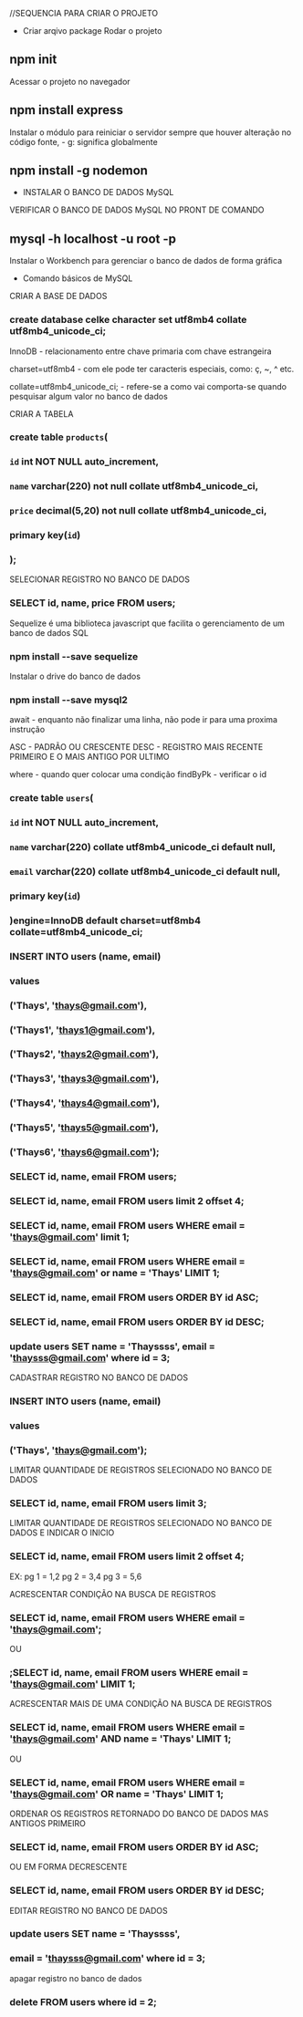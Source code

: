 //SEQUENCIA PARA CRIAR O PROJETO
- Criar arqivo package
Rodar o projeto
## npm init

Acessar o projeto no navegador
## npm install express

Instalar o módulo para reiniciar o servidor sempre que houver alteração no código fonte, - g: significa globalmente
## npm install -g nodemon

- INSTALAR O BANCO DE DADOS MySQL

VERIFICAR O BANCO DE DADOS MySQL NO PRONT DE COMANDO
## mysql -h localhost -u root -p
Instalar o Workbench para gerenciar o banco de dados de forma gráfica

- Comando básicos de MySQL

CRIAR A BASE DE DADOS
### create database celke character set utf8mb4 collate utf8mb4_unicode_ci;

InnoDB - relacionamento entre chave primaria com chave estrangeira

charset=utf8mb4 - com ele pode ter caracteris especiais, como: ç, ~, ^ etc.

collate=utf8mb4_unicode_ci; - refere-se a como vai comporta-se quando pesquisar algum valor no banco de dados

CRIAR A TABELA
### create table `products`(
### `id` int NOT NULL auto_increment,
### `name` varchar(220) not null collate utf8mb4_unicode_ci,
### `price` decimal(5,20) not null collate utf8mb4_unicode_ci,
### primary key(`id`)
### );


SELECIONAR REGISTRO NO BANCO DE DADOS
### SELECT id, name, price FROM users;


Sequelize é uma biblioteca javascript que facilita o gerenciamento de um banco de dados SQL
### npm install --save sequelize

Instalar o drive do banco de dados
### npm install --save mysql2

await - enquanto não finalizar uma linha, não pode ir para uma proxima instrução

ASC - PADRÃO OU CRESCENTE
DESC - REGISTRO MAIS RECENTE PRIMEIRO E O MAIS ANTIGO POR ULTIMO

where - quando quer colocar uma condição
findByPk - verificar o id

### create table `users`(
### `id` int NOT NULL auto_increment,
### `name` varchar(220) collate utf8mb4_unicode_ci default null,
### `email` varchar(220) collate utf8mb4_unicode_ci default null,
### primary key(`id`)
### )engine=InnoDB default charset=utf8mb4 collate=utf8mb4_unicode_ci;

### INSERT INTO users (name, email)
### values
### ('Thays', 'thays@gmail.com'),
### ('Thays1', 'thays1@gmail.com'),
### ('Thays2', 'thays2@gmail.com'),
### ('Thays3', 'thays3@gmail.com'),
### ('Thays4', 'thays4@gmail.com'),
### ('Thays5', 'thays5@gmail.com'),
### ('Thays6', 'thays6@gmail.com');

### SELECT id, name, email FROM users;
### SELECT id, name, email FROM users limit 2 offset 4;
### SELECT id, name, email FROM users WHERE email = 'thays@gmail.com' limit 1;
### SELECT id, name, email FROM users WHERE email = 'thays@gmail.com' or name = 'Thays' LIMIT 1;
### SELECT id, name, email FROM users ORDER BY id ASC;
### SELECT id, name, email FROM users ORDER BY id DESC;

### update users SET name = 'Thayssss', email = 'thaysss@gmail.com' where id = 3;

CADASTRAR REGISTRO NO BANCO DE DADOS
### INSERT INTO users (name, email)
### values
### ('Thays', 'thays@gmail.com');


LIMITAR QUANTIDADE DE REGISTROS SELECIONADO NO BANCO DE DADOS
### SELECT id, name, email FROM users limit 3;


LIMITAR QUANTIDADE DE REGISTROS SELECIONADO NO BANCO DE DADOS E INDICAR O INICIO
### SELECT id, name, email FROM users limit 2 offset 4;
EX: pg 1 = 1,2
pg 2 = 3,4
pg 3 = 5,6

ACRESCENTAR CONDIÇÃO NA BUSCA DE REGISTROS 
### SELECT id, name, email FROM users WHERE email = 'thays@gmail.com';
OU
### ;SELECT id, name, email FROM users WHERE email = 'thays@gmail.com' LIMIT 1;

ACRESCENTAR MAIS DE UMA CONDIÇÃO NA BUSCA DE REGISTROS
### SELECT id, name, email FROM users WHERE email = 'thays@gmail.com' AND name = 'Thays' LIMIT 1;
OU
### SELECT id, name, email FROM users WHERE email = 'thays@gmail.com' OR name = 'Thays' LIMIT 1;

ORDENAR OS REGISTROS RETORNADO DO BANCO DE DADOS
MAS ANTIGOS PRIMEIRO
### SELECT id, name, email FROM users ORDER BY id ASC;
OU EM FORMA DECRESCENTE
### SELECT id, name, email FROM users ORDER BY id DESC;

EDITAR REGISTRO NO BANCO DE DADOS
### update users SET name = 'Thayssss', 
### email = 'thaysss@gmail.com' where id = 3;

apagar registro no banco de dados
### delete FROM users where id = 2;

